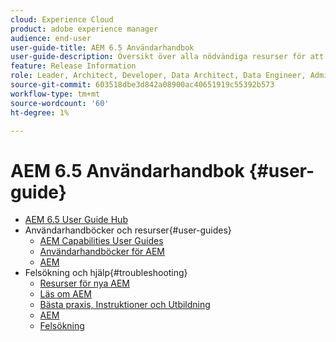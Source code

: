 ```yaml
---
cloud: Experience Cloud
product: adobe experience manager
audience: end-user
user-guide-title: AEM 6.5 Användarhandbok
user-guide-description: Översikt över alla nödvändiga resurser för att förstå, installera, hantera och använda AEM 6.5
feature: Release Information
role: Leader, Architect, Developer, Data Architect, Data Engineer, Admin, User
source-git-commit: 603518dbe3d842a08900ac40651919c55392b573
workflow-type: tm+mt
source-wordcount: '60'
ht-degree: 1%

---
```



# AEM 6.5 Användarhandbok {#user-guide}

+ [AEM 6.5 User Guide Hub](home.md)
+ Användarhandböcker och resurser{#user-guides}
   + [AEM Capabilities User Guides](capabilities.md)
   + [Användarhandböcker för AEM](implementation.md)
   + [AEM](resources.md)
+ Felsökning och hjälp{#troubleshooting}
   + [Resurser för nya AEM](new.md)
   + [Läs om AEM](learn.md)
   + [Bästa praxis, Instruktioner och Utbildning](best-practice.md)
   + [AEM](community.md)
   + [Felsökning](troubleshooting.md)
